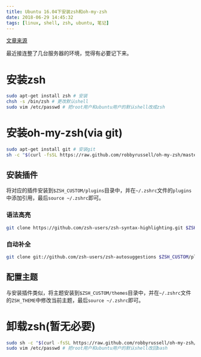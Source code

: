 ```yaml
---
title: Ubuntu 16.04下安装zsh和oh-my-zsh
date: 2018-06-29 14:45:32
tags: [linux, shell, zsh, ubuntu, 笔记]
---
```

[文章来源](https://www.cnblogs.com/EasonJim/p/7863099.html)

最近接连整了几台服务器的环境，觉得有必要记下来。

# 安装zsh
```bash
sudo apt-get install zsh # 安装
chsh -s /bin/zsh # 更改默认shell
sudo vim /etc/passwd # 把root用户和ubuntu用户的默认shell改成zsh
```

# 安装oh-my-zsh(via git)
```bash
sudo apt-get install git # 安装git
sh -c "$(curl -fsSL https://raw.github.com/robbyrussell/oh-my-zsh/master/tools/install.sh)" # 安装oh-my-zsh
```

## 安装插件
将对应的插件安装到`$ZSH_CUSTOM/plugins`目录中，并在`~/.zshrc`文件的`plugins`中添加引用，最后`source ~/.zshrc`即可。
### 语法高亮
```bash
git clone https://github.com/zsh-users/zsh-syntax-highlighting.git $ZSH_CUSTOM/plugins/zsh-syntax-highlighting
```
### 自动补全

```bash
git clone git://github.com/zsh-users/zsh-autosuggestions $ZSH_CUSTOM/plugins/zsh-autosuggestions 
```

## 配置主题
与安装插件类似，将主题安装到`$ZSH_CUSTOM/themes`目录中，并在`~/.zshrc`文件的`ZSH_THEME`中修改当前主题，最后`source ~/.zshrc`即可。

# 卸载zsh(暂无必要)
```bash
sudo sh -c "$(curl -fsSL https://raw.github.com/robbyrussell/oh-my-zsh/master/tools/uninstall.sh)"
sudo vim /etc/passwd # 把root用户和ubuntu用户的默认shell改回bash
```
